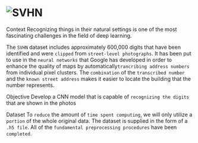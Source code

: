 # ![SVHN]([https://storage.googleapis.com/kaggle-datasets-images/1460330/2413981/121ad03854b12e726c7bc45a2bdf9b46/dataset-cover.jpg?t=2021-07-11-03-54-16](https://www.google.com/url?sa=i&url=https%3A%2F%2Fwww.kaggle.com%2Fvinayakshanawad%2Fstreet-view-housing-number-digit-recognition&psig=AOvVaw3ma1qDmhqNo7PI8NcBWgVi&ust=1674405419396000&source=images&cd=vfe&ved=0CBAQjRxqFwoTCJCYx7SM2fwCFQAAAAAdAAAAABAE))

Context
Recognizing things in their natural settings is one of the most fascinating challenges in the field of deep learning.

The `SVHN` dataset includes approximately 600,000 digits that have been identified and were `clipped` from `street-level photographs`. It has been put to use in the `neural networks` that Google has developed in order to enhance the quality of maps by automatically`trancribing address numbers` from individual pixel clusters. The `combination` of the `transcribed number` and the `known street address` makes it easier to locate the building that the number represents.

Objective
Develop a CNN model that is capable of `recognizing the digits` that are shown in the photos

Dataset
To `reduce` the amount of `time spent computing`, we will only utilize a `portion` of the whole original data. The dataset is supplied in the form of a `.h5 file`. All of the `fundamental preprocessing procedures` have been `completed`.
